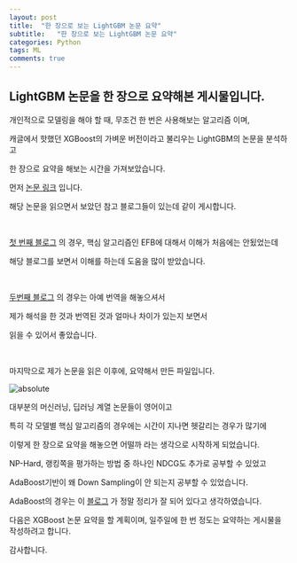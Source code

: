```yaml
---
layout: post
title:  "한 장으로 보는 LightGBM 논문 요약"
subtitle:   "한 장으로 보는 LightGBM 논문 요약"
categories: Python
tags: ML
comments: true
---
```


## LightGBM 논문을 한 장으로 요약해본 게시물입니다.

개인적으로 모델링을 해야 할 때, 무조건 한 번은 사용해보는 알고리즘 이며,

캐글에서 핫했던 XGBoost의 가벼운 버전이라고 불리우는 LightGBM의 논문을 분석하고

한 장으로 요약을 해보는 시간을 가져보았습니다.

먼저 [논문 링크](https://papers.nips.cc/paper/2017/file/6449f44a102fde848669bdd9eb6b76fa-Paper.pdf) 입니다.

해당 논문을 읽으면서 보았던 참고 블로그들이 있는데 같이 게시합니다.

<br/>

[첫 번째 블로그](https://greeksharifa.github.io/machine_learning/2019/12/09/Light-GBM/) 의 경우, 핵심 알고리즘인 EFB에 대해서 이해가 처음에는 안됬었는데

해당 블로그를 보면서 이해를 하는데 도움을 많이 받았습니다.

<br/>

[두번째 블로그](https://aldente0630.github.io/data-science/2018/06/29/highly-efficient-gbdt.html) 의 경우는 아예 번역을 해놓으셔서 

제가 해석을 한 것과 번역된 것과 얼마나 차이가 있는지 보면서

읽을 수 있어서 좋았습니다.

<br/>

마지막으로 제가 논문을 읽은 이후에, 요약해서 만든 파일입니다.

<img data-action="zoom" src='{{ "/assets/img/one_picture/lgbm/한장lgbm.jpg" | relative_url }}' alt='absolute'>

대부분의 머신러닝, 딥러닝 계열 논문들이 영어이고

특히 각 모델별 핵심 알고리즘의 경우에는 시간이 지나면 헷갈리는 경우가 많기에

이렇게 한 장으로 요약을 해놓으면 어떨까 라는 생각으로 시작하게 되었습니다.

NP-Hard, 랭킹쪽을 평가하는 방법 중 하나인 NDCG도 추가로 공부할 수 있었고

AdaBoost기반이 왜 Down Sampling이 안 되는지 공부할 수 있었습니다.

AdaBoost의 경우는 이 [블로그](https://bkshin.tistory.com/entry/%EB%A8%B8%EC%8B%A0%EB%9F%AC%EB%8B%9D-14-AdaBoost) 가 정말 정리가 잘 되어 있다고 생각하였습니다.

다음은 XGBoost 논문 요약을 할 계획이며, 일주일에 한 번 정도는 요약하는 게시물을 작성하려고 합니다.

감사합니다.
